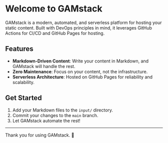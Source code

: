 # Welcome to GAMstack

GAMstack is a modern, automated, and serverless platform for hosting your static content. Built with DevOps principles in mind, it leverages GitHub Actions for CI/CD and GitHub Pages for hosting.

## Features

- **Markdown-Driven Content**: Write your content in Markdown, and GAMstack will handle the rest.
- **Zero Maintenance**: Focus on your content, not the infrastructure.
- **Serverless Architecture**: Hosted on GitHub Pages for reliability and scalability.

## Get Started

1. Add your Markdown files to the `input/` directory.
2. Commit your changes to the `main` branch.
3. Let GAMstack automate the rest!

---

Thank you for using GAMstack. 🚀